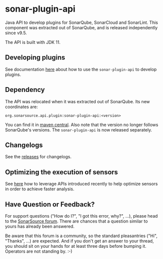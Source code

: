 # sonar-plugin-api
Java API to develop plugins for SonarQube, SonarCloud and SonarLint.
This component was extracted out of SonarQube, and is released independently since v9.5.

The API is built with JDK 11.

## Developing plugins
See documentation [here](https://docs.sonarqube.org/latest/extend/developing-plugin/) about how to use the `sonar-plugin-api` to develop plugins.

## Dependency
The API was relocated when it was extracted out of SonarQube. Its new coordinates are:
```
org.sonarsource.api.plugin:sonar-plugin-api:<version>
```
You can find it in [maven central](https://mvnrepository.com/artifact/org.sonarsource.api.plugin/sonar-plugin-api).
Also note that the version no longer follows SonarQube's versions. The `sonar-plugin-api` is now released separately.

## Changelogs
See the [releases](https://github.com/SonarSource/sonar-plugin-api/releases) for changelogs. 

## Optimizing the execution of sensors
See [here](docs/optimize-sensors.md) how to leverage APIs introduced recently to help optimize sensors in order to achieve faster analysis.

Have Question or Feedback?
--------------------------

For support questions ("How do I?", "I got this error, why?", ...), please head to the [SonarSource forum](https://community.sonarsource.com/c/help). There are chances that a question similar to yours has already been answered. 

Be aware that this forum is a community, so the standard pleasantries ("Hi", "Thanks", ...) are expected. And if you don't get an answer to your thread, you should sit on your hands for at least three days before bumping it. Operators are not standing by. :-)
